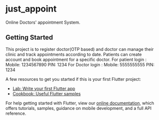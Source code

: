 # just_appoint

Online Doctors' appointment System.

## Getting Started

This project is to register doctor(OTP based) and doctor can manage their clinic and track appointments according to date. Patients can create account and book appointment for a specific doctor.
For patient login : Mobile: 1234567890 PIN: 1234
For Doctor login : Mobile: 5555555555 PIN: 1234

A few resources to get you started if this is your first Flutter project:

- [Lab: Write your first Flutter app](https://flutter.dev/docs/get-started/codelab)
- [Cookbook: Useful Flutter samples](https://flutter.dev/docs/cookbook)

For help getting started with Flutter, view our
[online documentation](https://flutter.dev/docs), which offers tutorials,
samples, guidance on mobile development, and a full API reference.
